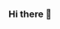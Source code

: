 ### Hi there 👋

<!--
**LaGuarichona/LaGuarichona** is a ✨ _special_ ✨ repository because its `README.md` (this file) appears on your GitHub profile.

Here are some ideas to get you started:

- 🔭 I’m currently working on ...
- 🌱 I’m currently learning ...
- 👯 I’m looking to collaborate on ...
- 🤔 I’m looking for help with ...
- 💬 Ask me about ...
- 📫 How to reach me: ...
- 😄 Pronouns: ...
- ⚡ Fun fact: ...

# Hi, I’m David Castro

<img width=256 align="right" src="https://github.com/davidcasr/davidcasr/blob/master/img/mini-me.png?raw=true" />

I am a **Software Engineer** with a master's degree in Software Development. I currently work as **Backend Developer** using Python. I have developed native applications with Android and nowadays I write in [Medium](https://davidcasr.medium.com/) about my experiencie with some technologies.

- 👨‍🚀 I'm currently working as **Backend Developer** 
- 🌱 I'm currently learning about **Data Engineer**
- 👨‍💻 I worked in the backend with: **Python & Django, PHP & Laravel**
- 💬 Ask me about software development and business or research ideas 
- 📫 How to reach me: [email](mailto:me@davidcasr.co)
- 🚀 He is mini-me and he also enjoys programming
-->
